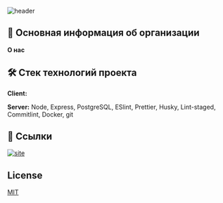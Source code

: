 
![header](https://capsule-render.vercel.app/api?type=waving&color=gradient&height=280&section=header&text=Добро%20пожаловать!&fontSize=75&animation=fadeIn&fontAlignY=32&desc=Вы%20попали%20на%20страницу%20Digital-организации%20MSDEGroup!&descAlignY=55&descAlign=50)


## 🚀 Основная информация об организации 
**О нас**

## 🛠 Стек технологий проекта

**Client:** 

**Server:** Node, Express, PostgreSQL, ESlint, Prettier, Husky, Lint-staged, Commitlint, Docker, git


## 🔗 Ссылки
[![site](https://img.shields.io/badge/основной_сайт-000?style=for-the-badge&logo=ko-fi&logoColor=white)](https://increasellc.ru/)
## License

[MIT](https://choosealicense.com/licenses/mit/)

